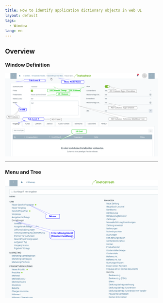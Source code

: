 ```yaml
---
title: How to identify application dictionary objects in web UI
layout: default
tags:  
  - Window
lang: en
---
```


## Overview

### Window Definition

![](assets/window_definition_overview.png)

---

### Menu and Tree

![](assets/menu_tree_overview.png)
